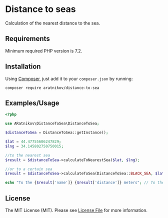 # Distance to seas
Calculation of the nearest distance to the sea.

## Requirements
Minimum required PHP version is 7.2.

## Installation

Using [Composer](https://getcomposer.org), just add it to your `composer.json` by running:

```
composer require aratnikov/distance-to-sea 
```

## Examples/Usage
```php
<?php

use ARatnikov\DistanceToSea\DistanceToSea;

$distanceToSea = DistanceToSea::getInstance();

$lat = 44.47755606247829;
$lng = 34.145802750750015;

//to the nearest sea
$result = $distanceToSea->calculateToNearestSea($lat, $lng);

//or to a certain sea
$result = $distanceToSea->calculateToSea(DistanceToSea::BLACK_SEA, $lat, $lng);

echo "To the {$result['name']} {$result['distance']} meters"; // To the black_sea 700 meters
```

## License

The MIT License (MIT). Please see [License File](LICENSE) for more information.